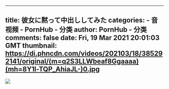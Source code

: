 
---
title: 彼女に黙って中出ししてみた
categories: 
    - 音视频
    - PornHub - 分类
author: PornHub - 分类
comments: false
date: Fri, 19 Mar 2021 20:01:03 GMT
thumbnail: https://di.phncdn.com/videos/202103/18/385292141/original/(m=q2S3LLWbeaf8Ggaaaa)(mh=8Y1l-TQP_AhiaJL-)0.jpg
---

<div>   
<img src="https://di.phncdn.com/videos/202103/18/385292141/original/(m=q2S3LLWbeaf8Ggaaaa)(mh=8Y1l-TQP_AhiaJL-)0.jpg" referrerpolicy="no-referrer">  
</div>
            